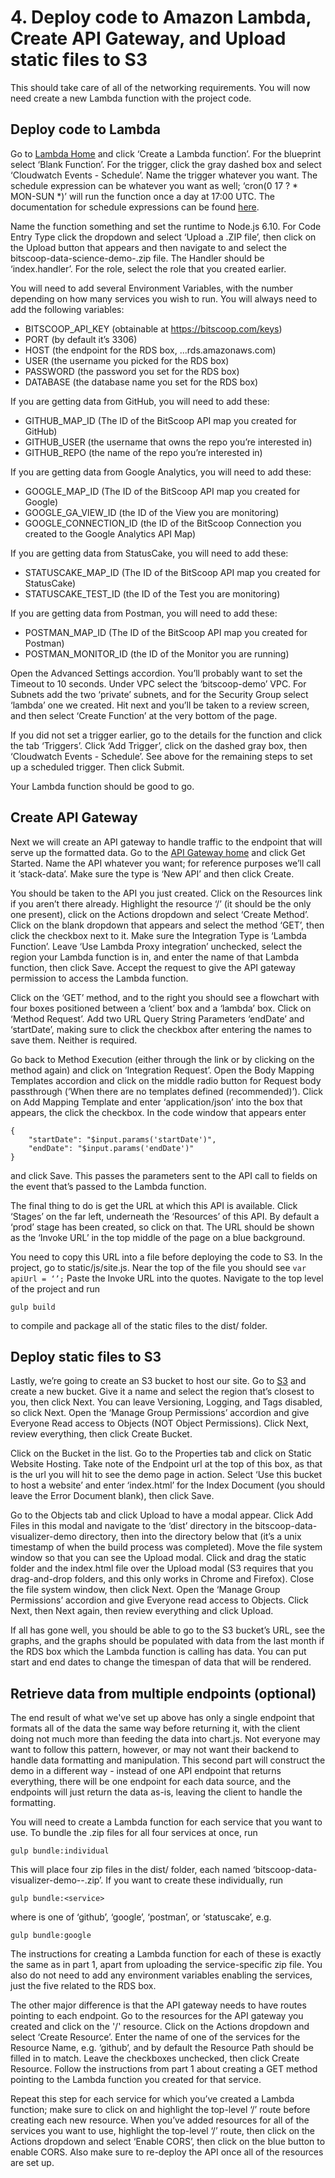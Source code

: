 # 4. Deploy code to Amazon Lambda, Create API Gateway, and Upload static files to S3
This should take care of all of the networking requirements.
You will now need create a new Lambda function with the project code.

## Deploy code to Lambda
Go to [Lambda Home](https://console.aws.amazon.com/lambda/home) and click ‘Create a Lambda function’.
For the blueprint select ‘Blank Function’.
For the trigger, click the gray dashed box and select ‘Cloudwatch Events - Schedule’.
Name the trigger whatever you want.
The schedule expression can be whatever you want as well; ‘cron(0 17 ? * MON-SUN *)’ will run the function once a day at 17:00 UTC.
The documentation for schedule expressions can be found [here](http://docs.aws.amazon.com/lambda/latest/dg/tutorial-scheduled-events-schedule-expressions.html).

Name the function something and set the runtime to Node.js 6.10.
For Code Entry Type click the dropdown and select ‘Upload a .ZIP file’, then click on the Upload button that appears and then navigate to and select the bitscoop-data-science-demo-<version>.zip file.
The Handler should be ‘index.handler’.
For the role, select the role that you created earlier.

You will need to add several Environment Variables, with the number depending on how many services you wish to run. You will always need to add the following variables:

* BITSCOOP_API_KEY (obtainable at https://bitscoop.com/keys)
* PORT (by default it’s 3306)
* HOST (the endpoint for the RDS box, <Box name>.<ID>.<Region>.rds.amazonaws.com)
* USER (the username you picked for the RDS box)
* PASSWORD (the password you set for the RDS box)
* DATABASE (the database name you set for the RDS box)

If you are getting data from GitHub, you will need to add these:

* GITHUB_MAP_ID (The ID of the BitScoop API map you created for GitHub)
* GITHUB_USER (the username that owns the repo you’re interested in)
* GITHUB_REPO (the name of the repo you’re interested in)

If you are getting data from Google Analytics, you will need to add these:

* GOOGLE_MAP_ID (The ID of the BitScoop API map you created for Google)
* GOOGLE_GA_VIEW_ID (the ID of the View you are monitoring)
* GOOGLE_CONNECTION_ID (the ID of the BitScoop Connection you created to the Google Analytics API Map)

If you are getting data from StatusCake, you will need to add these:

* STATUSCAKE_MAP_ID (The ID of the BitScoop API map you created for StatusCake)
* STATUSCAKE_TEST_ID (the ID of the Test you are monitoring)

If you are getting data from Postman, you will need to add these:

* POSTMAN_MAP_ID (The ID of the BitScoop API map you created for Postman)
* POSTMAN_MONITOR_ID (the ID of the Monitor you are running)

Open the Advanced Settings accordion.
You’ll probably want to set the Timeout to 10 seconds.
Under VPC select the ‘bitscoop-demo’ VPC.
For Subnets add the two ‘private’ subnets, and for the Security Group select ‘lambda’ one we created.
Hit next and you’ll be taken to a review screen, and then select ‘Create Function’ at the very bottom of the page.

If you did not set a trigger earlier, go to the details for the function and click the tab ‘Triggers’. Click ‘Add Trigger’, click on the dashed gray box, then ‘Cloudwatch Events - Schedule’. See above for the remaining steps to set up a scheduled trigger. Then click Submit.

Your Lambda function should be good to go.

## Create API Gateway
Next we will create an API gateway to handle traffic to the endpoint that will serve up the formatted data.
Go to the [API Gateway home](https://console.aws.amazon.com/apigateway/home) and click Get Started.
Name the API whatever you want; for reference purposes we’ll call it ‘stack-data’.
Make sure the type is ‘New API’ and then click Create.

You should be taken to the API you just created.
Click on the Resources link if you aren’t there already.
Highlight the resource ‘/’ (it should be the only one present), click on the Actions dropdown and select ‘Create Method’.
Click on the blank dropdown that appears and select the method ‘GET’, then click the checkbox next to it.
Make sure the Integration Type is ‘Lambda Function’.
Leave ‘Use Lambda Proxy integration’ unchecked, select the region your Lambda function is in, and enter the name of that Lambda function, then click Save.
Accept the request to give the API gateway permission to access the Lambda function.

Click on the ‘GET’ method, and to the right you should see a flowchart with four boxes positioned between a ‘client’ box and a ‘lambda’ box.
Click on ‘Method Request’.
Add two URL Query String Parameters ‘endDate’ and ‘startDate’, making sure to click the checkbox after entering the names to save them.
Neither is required.

Go back to Method Execution (either through the link or by clicking on the method again) and click on ‘Integration Request’.
Open the Body Mapping Templates accordion and click on the middle radio button for Request body passthrough (‘When there are no templates defined (recommended)’).
Click on Add Mapping Template and enter ‘application/json’ into the box that appears, the click the checkbox.
In the code window that appears enter

```
{
    "startDate": "$input.params('startDate')",
    "endDate": "$input.params('endDate')"
}
```

and click Save.
This passes the parameters sent to the API call to fields on the event that’s passed to the Lambda function.

The final thing to do is get the URL at which this API is available.
Click ‘Stages’ on the far left, underneath the ‘Resources’ of this API.
By default a ‘prod’ stage has been created, so click on that.
The URL should be shown as the ‘Invoke URL’ in the top middle of the page on a blue background.

You need to copy this URL into a file before deploying the code to S3.
In the project, go to static/js/site.js.
Near the top of the file you should see `var apiUrl = ‘’;`
Paste the Invoke URL into the quotes.
Navigate to the top level of the project and run

```
gulp build
```

to compile and package all of the static files to the dist/ folder.

## Deploy static files to S3
Lastly, we’re going to create an S3 bucket to host our site. Go to [S3](https://console.aws.amazon.com/s3/home) and create a new bucket.
Give it a name and select the region that’s closest to you, then click Next.
You can leave Versioning, Logging, and Tags disabled, so click Next.
Open the ‘Manage Group Permissions’ accordion and give Everyone Read access to Objects (NOT Object Permissions).
Click Next, review everything, then click Create Bucket.

Click on the Bucket in the list.
Go to the Properties tab and click on Static Website Hosting.
Take note of the Endpoint url at the top of this box, as that is the url you will hit to see the demo page in action.
Select ‘Use this bucket to host a website’ and enter ‘index.html’ for the Index Document (you should leave the Error Document blank), then click Save.

Go to the Objects tab and click Upload to have a modal appear.
Click Add Files in this modal and navigate to the ‘dist’ directory in the bitscoop-data-visualizer-demo directory, then into the directory below that (it’s a unix timestamp of when the build process was completed).
Move the file system window so that you can see the Upload modal.
Click and drag the static folder and the index.html file over the Upload modal (S3 requires that you drag-and-drop folders, and this only works in Chrome and Firefox).
Close the file system window, then click Next.
Open the ‘Manage Group Permissions’ accordion and give Everyone read access to Objects.
Click Next, then Next again, then review everything and click Upload.

If all has gone well, you should be able to go to the S3 bucket’s URL, see the graphs, and the graphs should be populated with data from the last month if the RDS box which the Lambda function is calling has data.
You can put start and end dates to change the timespan of data that will be rendered.

## Retrieve data from multiple endpoints (optional)
The end result of what we've set up above has only a single endpoint that formats all of the data the same way before returning it, with the client doing not much more than feeding the data into chart.js.
Not everyone may want to follow this pattern, however, or may not want their backend to handle data formatting and manipulation.
This second part will construct the demo in a different way - instead of one API endpoint that returns everything, there will be one endpoint for each data source, and the endpoints will just return the data as-is, leaving the client to handle the formatting.

You will need to create a Lambda function for each service that you want to use. To bundle the .zip files for all four services at once, run

```
gulp bundle:individual
```

This will place four zip files in the dist/ folder, each named ‘bitscoop-data-visualizer-demo-<service>-<version>.zip’.
If you want to create these individually, run

```
gulp bundle:<service>
```

where <service> is one of ‘github’, ‘google’, ‘postman’, or ‘statuscake’, e.g.

```
gulp bundle:google
```

The instructions for creating a Lambda function for each of these is exactly the same as in part 1, apart from uploading the service-specific zip file.
You also do not need to add any environment variables enabling the services, just the five related to the RDS box.

The other major difference is that the API gateway needs to have routes pointing to each endpoint.
Go to the resources for the API gateway you created and click on the '/' resource.
Click on the Actions dropdown and select ‘Create Resource’.
Enter the name of one of the services for the Resource Name, e.g. ‘github’, and by default the Resource Path should be filled in to match.
Leave the checkboxes unchecked, then click Create Resource.
Follow the instructions from part 1 about creating a GET method pointing to the Lambda function you created for that service.

Repeat this step for each service for which you’ve created a Lambda function; make sure to click on and highlight the top-level ‘/’ route before creating each new resource.
When you’ve added resources for all of the services you want to use, highlight the top-level ‘/’ route, then click on the Actions dropdown and select ‘Enable CORS’, then click on the blue button to enable CORS.
Also make sure to re-deploy the API once all of the resources are set up.
